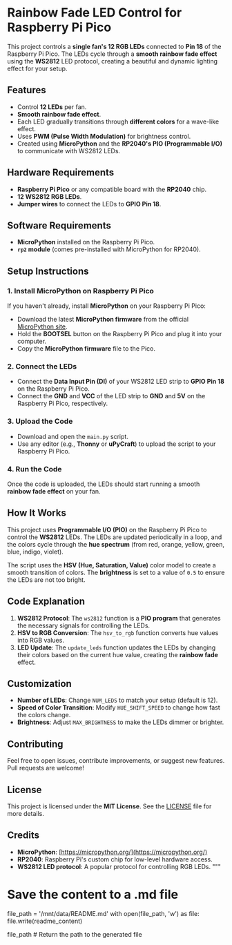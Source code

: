 # Rainbow Fade LED Control for Raspberry Pi Pico

This project controls a **single fan's 12 RGB LEDs** connected to **Pin 18** of the Raspberry Pi Pico. The LEDs cycle through a **smooth rainbow fade effect** using the **WS2812** LED protocol, creating a beautiful and dynamic lighting effect for your setup.

## Features
- Control **12 LEDs** per fan.
- **Smooth rainbow fade effect**.
- Each LED gradually transitions through **different colors** for a wave-like effect.
- Uses **PWM (Pulse Width Modulation)** for brightness control.
- Created using **MicroPython** and the **RP2040's PIO (Programmable I/O)** to communicate with WS2812 LEDs.

## Hardware Requirements
- **Raspberry Pi Pico** or any compatible board with the **RP2040** chip.
- **12 WS2812 RGB LEDs**.
- **Jumper wires** to connect the LEDs to **GPIO Pin 18**.

## Software Requirements
- **MicroPython** installed on the Raspberry Pi Pico.
- **`rp2` module** (comes pre-installed with MicroPython for RP2040).

## Setup Instructions

### 1. Install MicroPython on Raspberry Pi Pico
If you haven't already, install **MicroPython** on your Raspberry Pi Pico:
- Download the latest **MicroPython firmware** from the official [MicroPython site](https://micropython.org/download/rp2-pico/).
- Hold the **BOOTSEL** button on the Raspberry Pi Pico and plug it into your computer.
- Copy the **MicroPython firmware** file to the Pico.

### 2. Connect the LEDs
- Connect the **Data Input Pin (DI)** of your WS2812 LED strip to **GPIO Pin 18** on the Raspberry Pi Pico.
- Connect the **GND** and **VCC** of the LED strip to **GND** and **5V** on the Raspberry Pi Pico, respectively.

### 3. Upload the Code
- Download and open the `main.py` script.
- Use any editor (e.g., **Thonny** or **uPyCraft**) to upload the script to your Raspberry Pi Pico.

### 4. Run the Code
Once the code is uploaded, the LEDs should start running a smooth **rainbow fade effect** on your fan.

## How It Works
This project uses **Programmable I/O (PIO)** on the Raspberry Pi Pico to control the **WS2812** LEDs. The LEDs are updated periodically in a loop, and the colors cycle through the **hue spectrum** (from red, orange, yellow, green, blue, indigo, violet).

The script uses the **HSV (Hue, Saturation, Value)** color model to create a smooth transition of colors. The **brightness** is set to a value of `0.5` to ensure the LEDs are not too bright.

## Code Explanation
1. **WS2812 Protocol**: The `ws2812` function is a **PIO program** that generates the necessary signals for controlling the LEDs.
2. **HSV to RGB Conversion**: The `hsv_to_rgb` function converts hue values into RGB values.
3. **LED Update**: The `update_leds` function updates the LEDs by changing their colors based on the current hue value, creating the **rainbow fade** effect.

## Customization
- **Number of LEDs**: Change `NUM_LEDS` to match your setup (default is 12).
- **Speed of Color Transition**: Modify `HUE_SHIFT_SPEED` to change how fast the colors change.
- **Brightness**: Adjust `MAX_BRIGHTNESS` to make the LEDs dimmer or brighter.

## Contributing
Feel free to open issues, contribute improvements, or suggest new features. Pull requests are welcome!

## License
This project is licensed under the **MIT License**. See the [LICENSE](LICENSE) file for more details.

## Credits
- **MicroPython**: [https://micropython.org/](https://micropython.org/)
- **RP2040**: Raspberry Pi's custom chip for low-level hardware access.
- **WS2812 LED protocol**: A popular protocol for controlling RGB LEDs.
"""

# Save the content to a .md file
file_path = '/mnt/data/README.md'
with open(file_path, 'w') as file:
    file.write(readme_content)

file_path  # Return the path to the generated file

